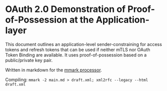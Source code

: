 # OAuth 2.0 Demonstration of Proof-of-Possession at the Application-layer

This document outlines an application-level sender-constraining for
access tokens and refresh tokens that can be used if neither mTLS nor
OAuth Token Binding are available. It uses proof-of-possession based on
a public/private key pair.

Written in markdown for the [mmark processor](https://github.com/mmarkdown/mmark).

Compiling: `mmark -2 main.md > draft.xml; xml2rfc --legacy --html draft.xml`
